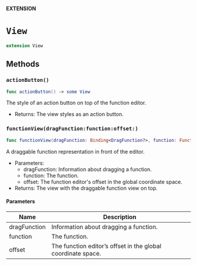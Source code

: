 **EXTENSION**

# `View`
```swift
extension View
```

## Methods
### `actionButton()`

```swift
func actionButton() -> some View
```

The style of an action button on top of the function editor.
- Returns: The view styles as an action button.

### `functionView(dragFunction:function:offset:)`

```swift
func functionView(dragFunction: Binding<DragFunction?>, function: Function, offset: CGSize) -> some View
```

A draggable function representation in front of the editor.
- Parameters:
  - dragFunction: Information about dragging a function.
  - function: The function.
  - offset: The function editor's offset in the global coordinate space.
- Returns: The view with the draggable function view on top.

#### Parameters

| Name | Description |
| ---- | ----------- |
| dragFunction | Information about dragging a function. |
| function | The function. |
| offset | The function editor’s offset in the global coordinate space. |